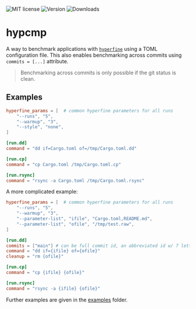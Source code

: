 ![MIT license](https://img.shields.io/crates/l/hypcmp)
![Version](https://img.shields.io/crates/v/hypcmp)
![Downloads](https://img.shields.io/crates/d/hypcmp)

# hypcmp

A way to benchmark applications with [`hyperfine`](https://github.com/sharkdp/hyperfine) using a TOML configuration 
file. This also enables benchmarking across commits using `commits = [...]` attribute.

> Benchmarking across commits is only possible if the git status is clean. 

## Examples

```toml
hyperfine_params = [  # common hyperfine parameters for all runs
    "--runs", "5",
    "--warmup", "3",
    "--style", "none",
]

[run.dd]
command = "dd if=Cargo.toml of=/tmp/Cargo.toml.dd"

[run.cp]
command = "cp Cargo.toml /tmp/Cargo.toml.cp"

[run.rsync]
command = "rsync -a Cargo.toml /tmp/Cargo.toml.rsync"
```

A more complicated example:

```toml
hyperfine_params = [  # common hyperfine parameters for all runs
    "--runs", "5",
    "--warmup", "3",
    "--parameter-list", "ifile", "Cargo.toml,README.md",
    "--parameter-list", "ofile", "/tmp/test.raw",
]

[run.dd]
commits = ["main"] # can be full commit id, an abbreviated id w/ 7 letters, tag or branch
command = "dd if={ifile} of={ofile}"
cleanup = "rm {ofile}"

[run.cp]
command = "cp {ifile} {ofile}"

[run.rsync]
command = "rsync -a {ifile} {ofile}"
```

Further examples are given in the [examples](./examples/) folder.
